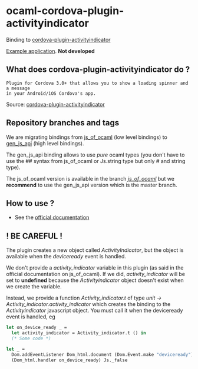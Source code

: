 # ocaml-cordova-plugin-activityindicator

Binding to
[cordova-plugin-activityindicator](https://github.com/Initsogar/cordova-activityindicator)

[Example
application](https://github.com/dannywillems/ocaml-cordova-plugin-activityindicator-example).
**Not developed**

## What does cordova-plugin-activityindicator do ?

```
Plugin for Cordova 3.0+ that allows you to show a loading spinner and a message
in your Android/iOS Cordova's app.
```

Source: [cordova-plugin-activityindicator](https://github.com/Initsogar/cordova-activityindicator)

## Repository branches and tags

We are migrating bindings from
[js_of_ocaml](https://github.com/ocsigen/js_of_ocaml) (low level bindings) to
[gen_js_api](https://github.com/lexifi/gen_js_api) (high level bindings).

The gen_js_api binding allows to use *pure* ocaml types (you don't have to use
the ## syntax from js_of_ocaml or Js.string type but only # and string type).

The js_of_ocaml version is available in the branch
[*js_of_ocaml*](https://github.com/dannywillems/ocaml-cordova-plugin-activityindicator/tree/js_of_ocaml)
but we **recommend** to use the gen_js_api version which is the master branch.

## How to use ?

* See the [official documentation](https://github.com/Initsogar/cordova-activityindicator)

## ! BE CAREFUL !

The plugin creates a new object called *ActivityIndicator*, but the object is
available when the *deviceready* event is handled.

We don't provide a *activity_indicator* variable in this plugin (as said in the official
documentation on js_of_ocaml). If we did, *activity_indicator* will be set to **undefined**
because the *Activityindicator* object doesn't exist when we create the variable.

Instead, we provide a function *Activity_indicator.t* of type *unit -> Activity_indicator.activity_indicator* which creates the
binding to the *Activityindicator* javascript object. You must call it when the deviceready
event is handled, eg

```OCaml
let on_device_ready _ =
  let activity_indicator = Activity_indicator.t () in
  (* Some code *)

let _ =
  Dom.addEventListener Dom_html.document (Dom.Event.make "deviceready")
  (Dom_html.handler on_device_ready) Js._false
```
